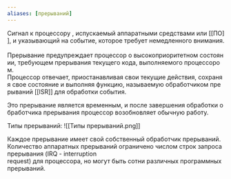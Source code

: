 ```yaml
---
aliases: [прерываний]
---
```

Сигнал к процессору , испускаемый аппаратными средствами или [[ПО]], и указывающий на событие, которое требует немедленного внимания. 
Прерывание предупреждает процессор о высокоприоритетном состоянии, требующем прерывания текущего кода, выполняемого процессором. 
Процессор отвечает, приостанавливая свои текущие действия, сохраняя свое состояние и выполняя функцию, называемую обработчиком прерываний [[ISR]] для обработки события. 

Это прерывание является временным, и после завершения обработки обработчика прерывания процессор возобновляет обычную работу. 

Типы прерываний: 
![[Типы прерываний.png]]

Каждое прерывание имеет свой собственный обработчик прерываний. Количество аппаратных прерываний ограничено числом строк запроса прерывания (IRQ - interruption request) для процессора, но могут быть сотни различных программных прерываний.

